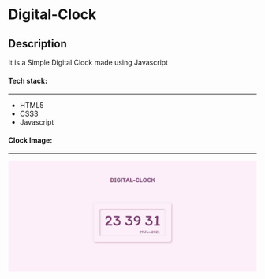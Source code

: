 # Digital-Clock

## Description
It is a Simple Digital Clock made using Javascript

#### Tech stack:
---
- HTML5
- CSS3
- Javascript

#### Clock Image:
---

![Clock image](images/ss.png)
